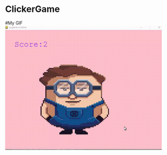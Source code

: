 # ClickerGame


#My GIF
![Alt Text](https://github.com/batman22827/ClickerGame/blob/main/gif.gif?raw=true)

